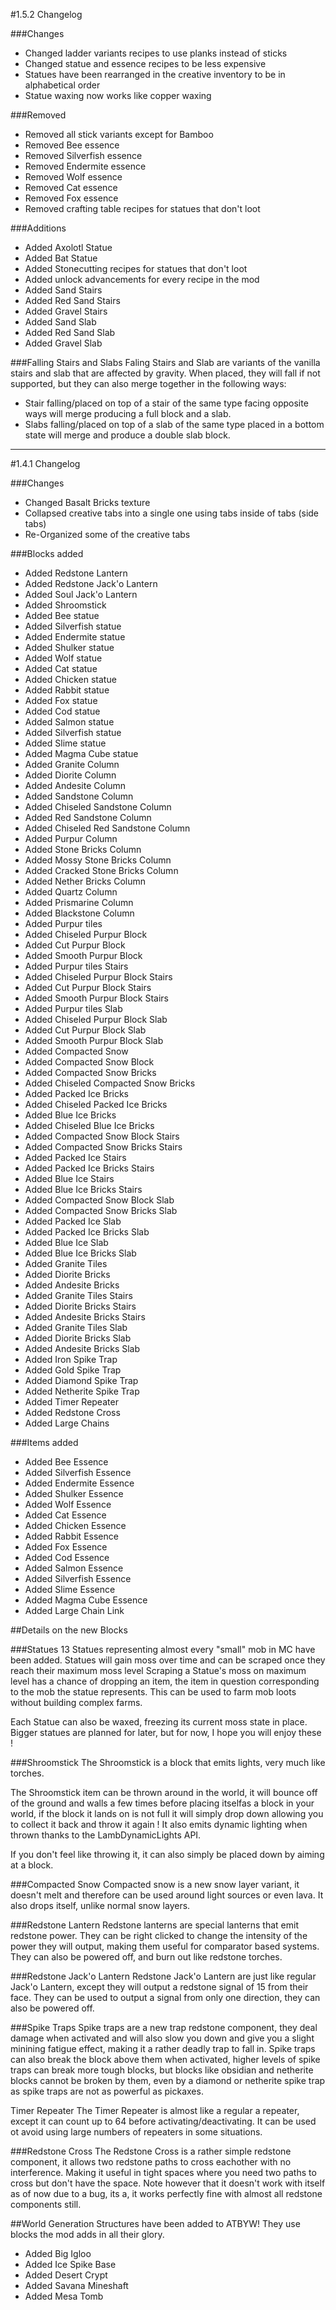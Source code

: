 #1.5.2 Changelog

###Changes
- Changed ladder variants recipes to use planks instead of sticks
- Changed statue and essence recipes to be less expensive
- Statues have been rearranged in the creative inventory to be in alphabetical order
- Statue waxing now works like copper waxing

###Removed
- Removed all stick variants except for Bamboo
- Removed Bee essence
- Removed Silverfish essence
- Removed Endermite essence
- Removed Wolf essence
- Removed Cat essence
- Removed Fox essence
- Removed crafting table recipes for statues that don't loot

###Additions
- Added Axolotl Statue
- Added Bat Statue
- Added Stonecutting recipes for statues that don't loot
- Added unlock advancements for every recipe in the mod
- Added Sand Stairs
- Added Red Sand Stairs
- Added Gravel Stairs
- Added Sand Slab
- Added Red Sand Slab
- Added Gravel Slab


###Falling Stairs and Slabs
Faling Stairs and Slab are variants of the vanilla stairs and slab that are affected by gravity.
When placed, they will fall if not supported, but they can also merge together in the following ways:
- Stair falling/placed on top of a stair of the same type facing opposite ways will merge producing a full block and a slab.
- Slabs falling/placed on top of a slab of the same type placed in a bottom state will merge and produce a double slab block.

------
#1.4.1 Changelog

###Changes
- Changed Basalt Bricks texture
- Collapsed creative tabs into a single one using tabs inside of tabs (side tabs)
- Re-Organized some of the creative tabs

###Blocks added
- Added Redstone Lantern
- Added Redstone Jack'o Lantern
- Added Soul Jack'o Lantern
- Added Shroomstick
- Added Bee statue
- Added Silverfish statue
- Added Endermite statue
- Added Shulker statue
- Added Wolf statue
- Added Cat statue
- Added Chicken statue
- Added Rabbit statue
- Added Fox statue
- Added Cod statue
- Added Salmon statue
- Added Silverfish statue
- Added Slime statue
- Added Magma Cube statue
- Added Granite Column
- Added Diorite Column
- Added Andesite Column
- Added Sandstone Column
- Added Chiseled Sandstone Column
- Added Red Sandstone Column
- Added Chiseled Red Sandstone Column
- Added Purpur Column
- Added Stone Bricks Column
- Added Mossy Stone Bricks Column
- Added Cracked Stone Bricks Column
- Added Nether Bricks Column
- Added Quartz Column
- Added Prismarine Column
- Added Blackstone Column
- Added Purpur tiles
- Added Chiseled Purpur Block
- Added Cut Purpur Block
- Added Smooth Purpur Block
- Added Purpur tiles Stairs
- Added Chiseled Purpur Block Stairs
- Added Cut Purpur Block Stairs
- Added Smooth Purpur Block Stairs
- Added Purpur tiles Slab
- Added Chiseled Purpur Block Slab
- Added Cut Purpur Block Slab
- Added Smooth Purpur Block Slab
- Added Compacted Snow
- Added Compacted Snow Block
- Added Compacted Snow Bricks
- Added Chiseled Compacted Snow Bricks
- Added Packed Ice Bricks
- Added Chiseled Packed Ice Bricks
- Added Blue Ice Bricks
- Added Chiseled Blue Ice Bricks
- Added Compacted Snow Block Stairs
- Added Compacted Snow Bricks Stairs
- Added Packed Ice Stairs
- Added Packed Ice Bricks Stairs
- Added Blue Ice Stairs
- Added Blue Ice Bricks Stairs
- Added Compacted Snow Block Slab
- Added Compacted Snow Bricks Slab
- Added Packed Ice Slab
- Added Packed Ice Bricks Slab
- Added Blue Ice Slab
- Added Blue Ice Bricks Slab
- Added Granite Tiles
- Added Diorite Bricks
- Added Andesite Bricks
- Added Granite Tiles Stairs
- Added Diorite Bricks Stairs
- Added Andesite Bricks Stairs
- Added Granite Tiles Slab
- Added Diorite Bricks Slab
- Added Andesite Bricks Slab
- Added Iron Spike Trap
- Added Gold Spike Trap
- Added Diamond Spike Trap
- Added Netherite Spike Trap
- Added Timer Repeater
- Added Redstone Cross
- Added Large Chains

###Items added
- Added Bee Essence
- Added Silverfish Essence
- Added Endermite Essence
- Added Shulker Essence
- Added Wolf Essence
- Added Cat Essence
- Added Chicken Essence
- Added Rabbit Essence
- Added Fox Essence
- Added Cod Essence
- Added Salmon Essence
- Added Silverfish Essence
- Added Slime Essence
- Added Magma Cube Essence
- Added Large Chain Link

##Details on the new Blocks

###Statues
13 Statues representing almost every "small" mob in MC have been added.
Statues will gain moss over time and can be scraped once they reach their maximum moss level
Scraping a Statue's moss on maximum level has a chance of dropping an item, the item in question
corresponding to the mob the statue represents.
This can be used to farm mob loots without building complex farms.

Each Statue can also be waxed, freezing its current moss state in place.
Bigger statues are planned for later, but for now, I hope you will enjoy these !

###Shroomstick
The Shroomstick is a block that emits lights, very much like torches.

The Shroomstick item can be thrown around in the world, it will bounce off of the ground and walls a few times before
placing itselfas a block in your world, if the block it lands on is not full it will simply drop down allowing you to
collect it back and throw it again !
It also emits dynamic lighting when thrown thanks to the LambDynamicLights API.

If you don't feel like throwing it, it can also simply be placed down by aiming at a block.

###Compacted Snow
Compacted snow is a new snow layer variant, it doesn't melt and therefore can be used around light sources or even lava.
It also drops itself, unlike normal snow layers.

###Redstone Lantern
Redstone lanterns are special lanterns that emit redstone power. They can be right clicked to change
the intensity of the power they will output, making them useful for comparator based systems.
They can also be powered off, and burn out like redstone torches.

###Redstone Jack'o Lantern
Redstone Jack'o Lantern are just like regular Jack'o Lantern, except they will output a redstone signal of 15 from their face.
They can be used to output a signal from only one direction, they can also be powered off.

###Spike Traps
Spike traps are a new trap redstone component, they deal damage when activated and will also slow you down and give you a
slight minining fatigue effect, making it a rather deadly trap to fall in. Spike traps can also break the block above them when
activated, higher levels of spike traps can break more tough blocks, but blocks like obsidian and netherite blocks cannot be
broken by them, even by a diamond or netherite spike trap as spike traps are not as powerful as pickaxes.

Timer Repeater
The Timer Repeater is almost like a regular a repeater, except it can count up to 64 before activating/deactivating.
It can be used ot avoid using large numbers of repeaters in some situations.

###Redstone Cross
The Redstone Cross is a rather simple redstone component, it allows two redstone paths to cross eachother with no interference.
Making it useful in tight spaces where you need two paths to cross but don't have the space.
Note however that it doesn't work with itself as of now due to a bug, its a, it works perfectly fine with almost all redstone components still.

##World Generation
Structures have been added to ATBYW!
They use blocks the mod adds in all their glory.

- Added Big Igloo
- Added Ice Spike Base
- Added Desert Crypt
- Added Savana Mineshaft
- Added Mesa Tomb